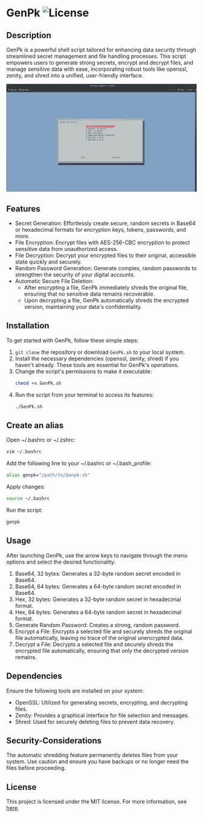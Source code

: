# GenPk ![License](https://img.shields.io/badge/License-MIT-blue.svg) 

## Description
GenPk is a powerful shell script tailored for enhancing data security through streamlined secret management and file handling processes. This script empowers users to generate strong secrets, encrypt and decrypt files, and manage sensitive data with ease, incorporating robust tools like openssl, zenity, and shred into a unified, user-friendly interface.

![preview-image](/assets/preview1.png)

## Features 

- Secret Generation: Effortlessly create secure, random secrets in Base64 or hexadecimal formats for encryption keys, tokens, passwords, and more.
- File Encryption: Encrypt files with AES-256-CBC encryption to protect sensitive data from unauthorized access.
- File Decryption: Decrypt your encrypted files to their original, accessible state quickly and securely.
- Random Password Generation: Generate complex, random passwords to strengthen the security of your digital accounts.
- Automatic Secure File Deletion:
    - After encrypting a file, GenPk immediately shreds the original file, ensuring that no sensitive data remains recoverable.
    - Upon decrypting a file, GenPk automatically shreds the encrypted version, maintaining your data's confidentiality.

## Installation

To get started with GenPk, follow these simple steps:

1. `git clone` the repository or download `GenPk.sh` to your local system.
2. Install the necessary dependencies (openssl, zenity, shred) if you haven't already. These tools are essential for GenPk's operations.
3. Change the script's permissions to make it executable:
    ```bash
    chmod +x GenPk.sh
    ```
4. Run the script from your terminal to access its features:
    ```bash
    ./GenPk.sh
    ```

## Create an alias

Open ~/.bashrc or ~/.zshrc:
```bash
vim ~/.bashrc
```

Add the following line to your ~/.bashrc or ~/.bash_profile:
```bash
alias genpk="/path/to/Genpk.sh"
```

Apply changes:
```bash
source ~/.bashrc
```

Run the script:
```bash
genpk
```

## Usage

After launching GenPk, use the arrow keys to navigate through the menu options and select the desired functionality:

1. Base64, 32 bytes: Generates a 32-byte random secret encoded in Base64.
2. Base64, 64 bytes: Generates a 64-byte random secret encoded in Base64.
3. Hex, 32 bytes: Generates a 32-byte random secret in hexadecimal format.
4. Hex, 64 bytes: Generates a 64-byte random secret in hexadecimal format.
5. Generate Random Password: Creates a strong, random password.
6. Encrypt a File: Encrypts a selected file and securely shreds the original file automatically, leaving no trace of the original unencrypted data.
7. Decrypt a File: Decrypts a selected file and securely shreds the encrypted file automatically, ensuring that only the decrypted version remains.

## Dependencies

Ensure the following tools are installed on your system:

- OpenSSL: Utilized for generating secrets, encrypting, and decrypting files.
- Zenity: Provides a graphical interface for file selection and messages.
- Shred: Used for securely deleting files to prevent data recovery.

## Security-Considerations

The automatic shredding feature permanently deletes files from your system. Use caution and ensure you have backups or no longer need the files before proceeding.

## License

This project is licensed under the MIT license. For more information, see [here](https://opensource.org/licenses/MIT).
  
